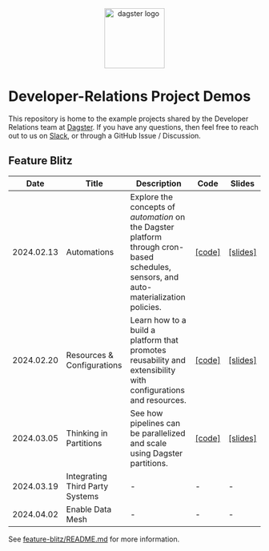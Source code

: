 <div align="center">
  <a target="_blank" href="https://dagster.io" style="background:none">
    <img alt="dagster logo" src="https://raw.githubusercontent.com/dagster-io/devrel-project-demos/master/.github/dagster-logo.png" width="auto" height="120px">
  </a>
</div>

# Developer-Relations Project Demos

This repository is home to the example projects shared by the Developer Relations team
at [Dagster](https://dagster.io). If you have any questions, then feel free to reach out
to us on [Slack](https://dagster.io/slack), or through a GitHub Issue / Discussion.

## Feature Blitz

| Date       | Title                           | Description                                                                                                                            | Code        | Slides        |
|------------|---------------------------------|----------------------------------------------------------------------------------------------------------------------------------------|-------------|---------------|
| 2024.02.13 | Automations                     | Explore the concepts of _automation_ on the Dagster platform through cron-based schedules, sensors, and auto-materialization policies. | [[code]][1] | [[slides]][2] |
| 2024.02.20 | Resources & Configurations      | Learn how to a build a platform that promotes reusability and extensibility with configurations and resources.                         | [[code]][3] | [[slides]][4] |
| 2024.03.05 | Thinking in Partitions          | See how pipelines can be parallelized and scale using Dagster partitions.                                                              | [[code]][5] | [[slides]][6] |
| 2024.03.19 | Integrating Third Party Systems | -                                                                                                                                      | -           | -             |
| 2024.04.02 | Enable Data Mesh                | -                                                                                                                                      | -           | -             |

[1]: https://github.com/dagster-io/devrel-project-demos/tree/main/project-blitz/project_blitz/automation
[2]: https://github.com/dagster-io/devrel-project-demos/blob/main/slides/01-automation/Automation.pdf
[3]: https://github.com/dagster-io/devrel-project-demos/tree/main/project-blitz/project_blitz/resources_and_configurations
[4]: https://github.com/dagster-io/devrel-project-demos/blob/main/slides/02-resources-and-configurations/resources-and-configurations.pdf
[5]: https://github.com/dagster-io/devrel-project-demos/tree/main/project-blitz/project_blitz/partitions
[6]: https://github.com/dagster-io/devrel-project-demos/blob/main/slides/03-thinking-in-partitions/thinking-in-partitions.pdf

See [feature-blitz/README.md](./feature-blitz/README.md) for more information.
